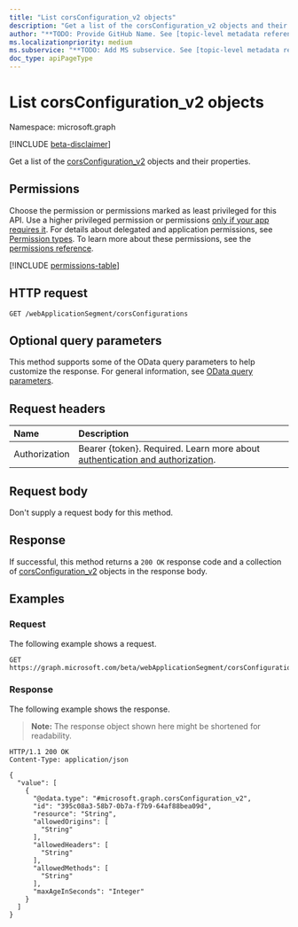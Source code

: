```yaml
---
title: "List corsConfiguration_v2 objects"
description: "Get a list of the corsConfiguration_v2 objects and their properties."
author: "**TODO: Provide GitHub Name. See [topic-level metadata reference](https://aka.ms/msgo?pagePath=Document-APIs/Guidelines/Metadata)**"
ms.localizationpriority: medium
ms.subservice: "**TODO: Add MS subservice. See [topic-level metadata reference](https://aka.ms/msgo?pagePath=Document-APIs/Guidelines/Metadata)**"
doc_type: apiPageType
---
```


# List corsConfiguration_v2 objects

Namespace: microsoft.graph

[!INCLUDE [beta-disclaimer](../../includes/beta-disclaimer.md)]

Get a list of the [corsConfiguration_v2](../resources/corsconfiguration_v2.md) objects and their properties.

## Permissions

Choose the permission or permissions marked as least privileged for this API. Use a higher privileged permission or permissions [only if your app requires it](/graph/permissions-overview#best-practices-for-using-microsoft-graph-permissions). For details about delegated and application permissions, see [Permission types](/graph/permissions-overview#permission-types). To learn more about these permissions, see the [permissions reference](/graph/permissions-reference).

<!-- {
  "blockType": "permissions",
  "name": "webapplicationsegment-list-corsconfigurations-permissions"
}
-->
[!INCLUDE [permissions-table](../includes/permissions/webapplicationsegment-list-corsconfigurations-permissions.md)]

## HTTP request

<!-- {
  "blockType": "ignored"
}
-->
``` http
GET /webApplicationSegment/corsConfigurations
```

## Optional query parameters

This method supports some of the OData query parameters to help customize the response. For general information, see [OData query parameters](/graph/query-parameters).

## Request headers

|Name|Description|
|:---|:---|
|Authorization|Bearer {token}. Required. Learn more about [authentication and authorization](/graph/auth/auth-concepts).|

## Request body

Don't supply a request body for this method.

## Response

If successful, this method returns a `200 OK` response code and a collection of [corsConfiguration_v2](../resources/corsconfiguration_v2.md) objects in the response body.

## Examples

### Request

The following example shows a request.
<!-- {
  "blockType": "request",
  "name": "list_corsconfiguration_v2"
}
-->
``` http
GET https://graph.microsoft.com/beta/webApplicationSegment/corsConfigurations
```


### Response

The following example shows the response.
>**Note:** The response object shown here might be shortened for readability.
<!-- {
  "blockType": "response",
  "truncated": true,
  "@odata.type": "Collection(microsoft.graph.corsConfiguration_v2)"
}
-->
``` http
HTTP/1.1 200 OK
Content-Type: application/json

{
  "value": [
    {
      "@odata.type": "#microsoft.graph.corsConfiguration_v2",
      "id": "395c08a3-58b7-0b7a-f7b9-64af88bea09d",
      "resource": "String",
      "allowedOrigins": [
        "String"
      ],
      "allowedHeaders": [
        "String"
      ],
      "allowedMethods": [
        "String"
      ],
      "maxAgeInSeconds": "Integer"
    }
  ]
}
```

